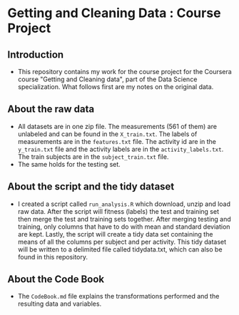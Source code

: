 Getting and Cleaning Data : Course Project
=============================================


Introduction
------------

* This repository contains my work for the course project for the Coursera course "Getting and Cleaning data", part of the Data Science specialization. What follows first are my notes on the original data.


About the raw data
------------------

* All datasets are in one zip file. The measurements (561 of them) are unlabeled and can be found in the `X_train.txt`. The labels of measurements are in the `features.txt` file. The activity id are in the `y_train.txt` file and the activity labels are in the `activity_labels.txt`. The train subjects are in the `subject_train.txt` file. 
* The same holds for the testing set.


About the script and the tidy dataset
-------------------------------------

* I created a script called `run_analysis.R` which download, unzip and load raw data. After the script will fitness (labels) the test and training set then merge the test and training sets together. After merging testing and training, only columns that have to do with mean and standard deviation are kept. Lastly, the script will create a tidy data set containing the means of all the columns per subject and per activity. This tidy dataset will be written to a delimited file called tidydata.txt, which can also be found in this repository.


About the Code Book
-------------------

* The `CodeBook.md` file explains the transformations performed and the resulting data and variables.
